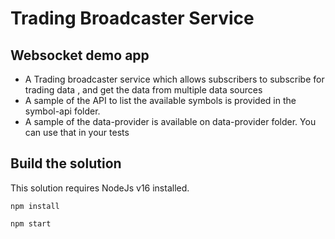 # Trading Broadcaster Service

## Websocket demo app

* A Trading broadcaster service which allows subscribers to subscribe for trading data , and get the data from multiple data sources 
* A sample of the API to list the available symbols is provided in the symbol-api folder.  
* A sample of the data-provider is available on data-provider folder. You can use that in your tests

## Build the solution
This solution requires NodeJs v16 installed.
 
```shell
npm install
```

```shell
npm start
```


